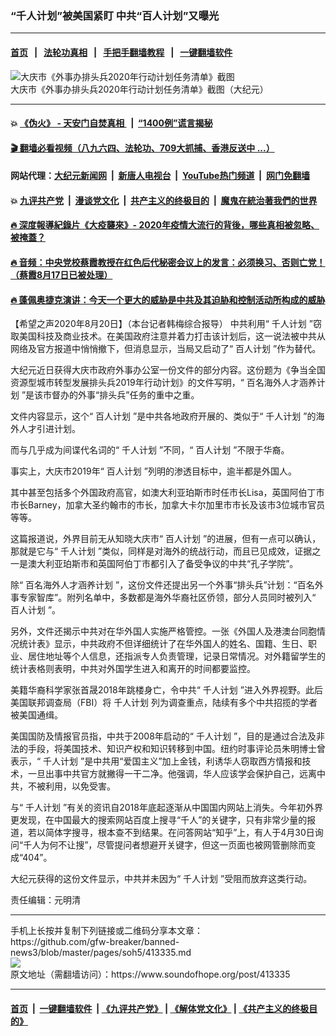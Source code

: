 ### “千人计划”被美国紧盯 中共“百人计划”又曝光
------------------------

#### [首页](https://github.com/gfw-breaker/banned-news3/blob/master/README.md) &nbsp;&nbsp;|&nbsp;&nbsp; [法轮功真相](https://github.com/begood0513/basic/blob/master/README.md)  &nbsp;&nbsp;|&nbsp;&nbsp; [手把手翻墙教程](https://github.com/gfw-breaker/guides/wiki)  &nbsp;&nbsp;|&nbsp;&nbsp; [一键翻墙软件](https://github.com/gfw-breaker/nogfw/blob/master/README.md)  



<div><img alt="大庆市《外事办排头兵2020年行动计划任务清单》截图" src="https://img.soundofhope.org/2020-08/a07e7200baedd36735d99f6264a1068e-600x389-1597908615701.jpg"/>
<br/><figcaption class="caption">
 大庆市《外事办排头兵2020年行动计划任务清单》截图（大纪元）
</figcaption></div><hr/>

#### 💥 [《伪火》 - 天安门自焚真相 ](http://141.164.51.119:10000/videos/blog/weihuo.html)&nbsp; |&nbsp; [“1400例”谎言揭秘  ](http://141.164.51.119:10000/videos/blog/jiexi1400.html)

#### [ 🎬  翻墙必看视频（八九六四、法轮功、709大抓捕、香港反送中 ...）](https://github.com/gfw-breaker/links/blob/master/banned.md)

#### 网站代理：[大纪元新闻网](http://167.172.10.89:10080/gb/) &nbsp;|&nbsp; [新唐人电视台](http://167.172.10.89:8808/gb/)  &nbsp;|&nbsp; [YouTube热门频道](http://158.247.203.241/youtube.html) &nbsp;|&nbsp; [网门免翻墙](http://158.247.203.241:11000/show.aspx?name=ogHome)

#### 💥 [九评共产党](http://141.164.51.119:10000/videos/res/jiuping/)&nbsp; |&nbsp; [漫谈党文化](http://141.164.51.119:10000/videos/res/mtdwh/)&nbsp; |&nbsp; [共产主义的终极目的](http://141.164.51.119:10000/videos/res/zjmd/)&nbsp; |&nbsp; [魔鬼在統治著我們的世界](http://141.164.51.119:10000/videos/res/TheSpecter/)  

#### [ 🔥  深度報導紀錄片《大疫襲來》- 2020年疫情大流行的背後，哪些真相被忽略、被掩蓋？](http://141.164.51.119:10000/videos/news/../corona/index.html)

#### [ 🔥  音频：中央党校蔡霞教授在红色后代秘密会议上的发言：必须换习、否则亡党！（蔡霞8月17日已被处理）](http://141.164.51.119:10000/videos/news/caixia.html)

#### [ 🔥  蓬佩奥捷克演讲：今天一个更大的威胁是中共及其迫胁和控制活动所构成的威胁](http://141.164.51.119:10000/videos/news/pompeo6.html)

<div><div class="Content__Wrapper sc-1bvya0-0 grZQxZ">
 <p class="meta-top">
  <span class="meta">
   【希望之声2020年8月20日】（本台记者韩梅综合报导）
  </span>
  中共利用“
  <ok href="/term/7383">
   千人计划
  </ok>
  ”窃取美国科技及商业技术。在美国政府注意并着力打击该计划后，这一说法被中共从网络及官方报道中悄悄撤下，但消息显示，当局又启动了“
  <ok href="/term/355378">
   百人计划
  </ok>
  ”作为替代。
 </p>
 <p>
  大纪元近日获得大庆市政府外事办公室一份文件的部分内容。这份题为《争当全国资源型城市转型发展排头兵2019年行动计划》的文件写明，“
  <ok href="/term/355387">
   百名海外人才涵养计划
  </ok>
  ”是该市督办的外事“排头兵”任务的重中之重。
 </p>
 <div class="AD_Embed__Wrap-sc-1xslmin-0 igMuqX module desktop">
  <div>
  </div>
 </div>
 <p>
  文件内容显示，这个“
  <ok href="/term/355378">
   百人计划
  </ok>
  ”是中共各地政府开展的、类似于“
  <ok href="/term/7383">
   千人计划
  </ok>
  ”的海外人才引进计划。
 </p>
 <p>
  而与几乎成为间谍代名词的“
  <ok href="/term/7383">
   千人计划
  </ok>
  ”不同，“
  <ok href="/term/355378">
   百人计划
  </ok>
  ”不限于华裔。
 </p>
 <p>
  事实上，大庆市2019年“
  <ok href="/term/355378">
   百人计划
  </ok>
  ”列明的渗透目标中，逾半都是外国人。
 </p>
 <p>
  其中甚至包括多个外国政府高官，如澳大利亚珀斯市时任市长Lisa，英国阿伯丁市市长Barney，加拿大圣约翰市的市长，加拿大卡尔加里市市长及该市3位城市官员等等。
 </p>
 <p>
  这篇报道说，外界目前无从知晓大庆市“
  <ok href="/term/355378">
   百人计划
  </ok>
  ”的进展，但有一点可以确认，那就是它与“
  <ok href="/term/7383">
   千人计划
  </ok>
  ”类似，同样是对海外的统战行动，而且已见成效，证据之一是澳大利亚珀斯市和英国阿伯丁市都引入了备受争议的中共“孔子学院”。
 </p>
 <p>
  除“
  <ok href="/term/355387">
   百名海外人才涵养计划
  </ok>
  ”，这份文件还提出另一个外事“排头兵”计划：“百名外事专家智库”。附列名单中，多数都是海外华裔社区侨领，部分人员同时被列入“
  <ok href="/term/355378">
   百人计划
  </ok>
  ”。
 </p>
 <p>
  另外，文件还揭示中共对在华外国人实施严格管控。一张《外国人及港澳台同胞情况统计表》显示，中共政府不但详细统计了在华外国人的姓名、国籍、生日、职业、居住地址等个人信息，还指派专人负责管理，记录日常情况。对外籍留学生的统计表格则表明，中共对外国学生进入和离开的时间都要监控。
 </p>
 <p>
  美籍华裔科学家张首晟2018年跳楼身亡，令中共“
  <ok href="/term/7383">
   千人计划
  </ok>
  ”进入外界视野。此后美国联邦调查局（FBI）将
  <ok href="/term/7383">
   千人计划
  </ok>
  列为调查重点，陆续有多个中共招揽的学者被美国通缉。
 </p>
 <p>
  美国国防及情报官员指，中共于2008年启动的“
  <ok href="/term/7383">
   千人计划
  </ok>
  ”，目的是通过合法及非法的手段，将美国技术、知识产权和知识转移到中国。纽约时事评论员朱明博士曾表示，“
  <ok href="/term/7383">
   千人计划
  </ok>
  ”是中共用“爱国主义”加上金钱，利诱华人窃取西方情报和技术，一旦出事中共官方就撇得一干二净。他强调，华人应该学会保护自己，远离中共，不被利用，以免受害。
 </p>
 <p>
  与“
  <ok href="/term/7383">
   千人计划
  </ok>
  ”有关的资讯自2018年底起逐渐从中国国内网站上消失。今年初外界更发现，在中国最大的搜索网站百度上搜寻“千人”的关键字，只有非常少量的报道，若以简体字搜寻，根本查不到结果。在问答网站“知乎”上，有人于4月30日询问“千人为何不让搜”，尽管提问者想避开关键字，但这一页面也被网管删除而变成“404”。
 </p>
 <p>
  大纪元获得的这份文件显示，中共并未因为“
  <ok href="/term/7383">
   千人计划
  </ok>
  ”受阻而放弃这类行动。
 </p>
 <p class="meta-btm">
  责任编辑：元明清
 </p>
</div>
</div>
<hr/>
手机上长按并复制下列链接或二维码分享本文章：<br/>
https://github.com/gfw-breaker/banned-news3/blob/master/pages/soh5/413335.md <br/>
<a href='https://github.com/gfw-breaker/banned-news3/blob/master/pages/soh5/413335.md'><img src='https://github.com/gfw-breaker/banned-news3/blob/master/pages/soh5/413335.md.png'/></a> <br/>
原文地址（需翻墙访问）：https://www.soundofhope.org/post/413335


------------------------
#### [首页](https://github.com/gfw-breaker/banned-news3/blob/master/README.md) &nbsp;|&nbsp; [一键翻墙软件](https://github.com/gfw-breaker/nogfw/blob/master/README.md) &nbsp;| [《九评共产党》](https://github.com/gfw-breaker/9ping.md/blob/master/README.md#九评之一评共产党是什么) | [《解体党文化》](https://github.com/gfw-breaker/jtdwh.md/blob/master/README.md) | [《共产主义的终极目的》](https://github.com/gfw-breaker/gczydzjmd.md/blob/master/README.md)


<img src='http://gfw-breaker.win/banned-news3/pages/soh5/413335.md' width='0px' height='0px'/>